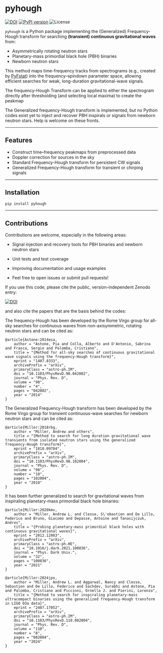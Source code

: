 # pyhough

[![DOI](https://zenodo.org/badge/753611572.svg)](https://doi.org/10.5281/zenodo.15512454)
[![PyPI version](https://badge.fury.io/py/pyhough.svg)](https://pypi.org/project/pyhough/)
![License](https://img.shields.io/github/license/andrew-l-miller/pyhough)

`pyhough` is a Python package implementing the (Generalized) Frequency-Hough transform for searching **(transient) continuous gravitational waves** from:

- Asymmetrically rotating neutron stars
- Planetary-mass primordial black hole (PBH) binaries
- Newborn neutron stars

This method maps time-frequency tracks from spectrograms (e.g., created by [PyFstat](https://github.com/PyFstat/PyFstat)) into the frequency–spindown parameter space, allowing efficient searches for weak, long-duration gravitational-wave signals.

The frequency-Hough Transform can be applied to either the spectrogram directly after thresholding (and selecting local maxima) to create the peakmap

The Generalized frequency-Hough transform is implemented, but no Python codes exist yet to inject and recover PBH inspirals or signals from newborn neutron stars. Help is welcome on these fronts.

---

## Features

- Construct time–frequency peakmaps from preprocessed data
- Doppler correction for sources in the sky
- Standard Frequency-Hough transform for persistent CW signals
- Generalized Frequency-Hough transform for transient or chirping signals

---

## Installation

```bash
pip install pyhough
```

---
## Contributions

Contributions are welcome, especially in the following areas:

- Signal injection and recovery tools for PBH binaries and newborn neutron stars

- Unit tests and test coverage

- Improving documentation and usage examples

- Feel free to open issues or submit pull requests!


If you use this code, please cite the public, version-independent Zenodo entry: 

[![DOI](https://zenodo.org/badge/753611572.svg)](https://doi.org/10.5281/zenodo.15512454)

and also cite the papers that are the basis behind the codes:

The frequency-Hough has been developed by the Rome Virgo group for all-sky searches for continuous waves from non-axisymmetric, rotating neutron stars and can be cited as:
```
@article{Astone:2014esa,
    author = "Astone, Pia and Colla, Alberto and D'Antonio, Sabrina and Frasca, Sergio and Palomba, Cristiano",
    title = "{Method for all-sky searches of continuous gravitational wave signals using the frequency-Hough transform}",
    eprint = "1407.8333",
    archivePrefix = "arXiv",
    primaryClass = "astro-ph.IM",
    doi = "10.1103/PhysRevD.90.042002",
    journal = "Phys. Rev. D",
    volume = "90",
    number = "4",
    pages = "042002",
    year = "2014"
}
```

The Generalized Frequency-Hough transform has been developed by the Rome Virgo group for transient continuous-wave searches for newborn neutron stars and can be cited as:

```
@article{Miller:2018rbg,
    author = "Miller, Andrew and others",
    title = "{Method to search for long duration gravitational wave transients from isolated neutron stars using the generalized frequency-Hough transform}",
    eprint = "1810.09784",
    archivePrefix = "arXiv",
    primaryClass = "astro-ph.IM",
    doi = "10.1103/PhysRevD.98.102004",
    journal = "Phys. Rev. D",
    volume = "98",
    number = "10",
    pages = "102004",
    year = "2018"
}
```

It has been further generalized to search for gravitational waves from inspiraling planetary-mass primordial black hole binaries:

```
@article{Miller:2020kmv,
    author = "Miller, Andrew L. and Clesse, S\'ebastien and De Lillo, Federico and Bruno, Giacomo and Depasse, Antoine and Tanasijczuk, Andres",
    title = "{Probing planetary-mass primordial black holes with continuous gravitational waves}",
    eprint = "2012.12983",
    archivePrefix = "arXiv",
    primaryClass = "astro-ph.HE",
    doi = "10.1016/j.dark.2021.100836",
    journal = "Phys. Dark Univ.",
    volume = "32",
    pages = "100836",
    year = "2021"
}

@article{Miller:2024jpo,
    author = "Miller, Andrew L. and Aggarwal, Nancy and Clesse, Sebastien and De Lillo, Federico and Sachdev, Surabhi and Astone, Pia and Palomba, Cristiano and Piccinni, Ornella J. and Pierini, Lorenzo",
    title = "{Method to search for inspiraling planetary-mass ultracompact binaries using the generalized frequency-Hough transform in LIGO O3a data}",
    eprint = "2407.17052",
    archivePrefix = "arXiv",
    primaryClass = "astro-ph.IM",
    doi = "10.1103/PhysRevD.110.082004",
    journal = "Phys. Rev. D",
    volume = "110",
    number = "8",
    pages = "082004",
    year = "2024"
}
```

